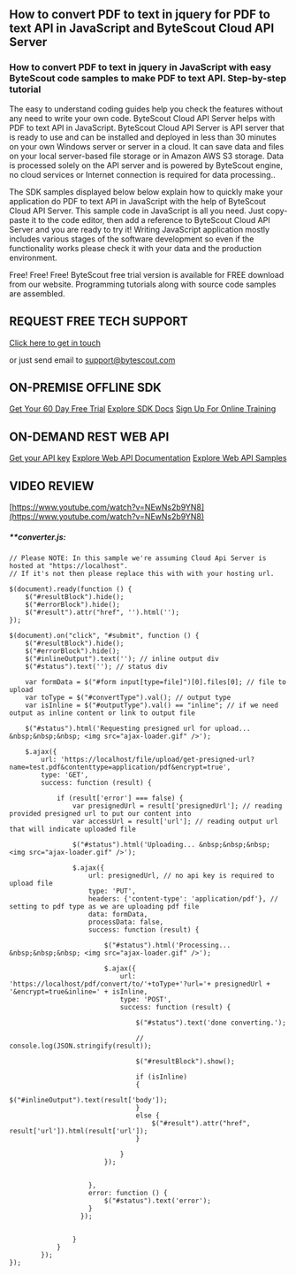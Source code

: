## How to convert PDF to text in jquery for PDF to text API in JavaScript and ByteScout Cloud API Server

### How to convert PDF to text in jquery in JavaScript with easy ByteScout code samples to make PDF to text API. Step-by-step tutorial

The easy to understand coding guides help you check the features without any need to write your own code. ByteScout Cloud API Server helps with PDF to text API in JavaScript. ByteScout Cloud API Server is API server that is ready to use and can be installed and deployed in less than 30 minutes on your own Windows server or server in a cloud. It can save data and files on your local server-based file storage or in Amazon AWS S3 storage. Data is processed solely on the API server and is powered by ByteScout engine, no cloud services or Internet connection is required for data processing..

The SDK samples displayed below below explain how to quickly make your application do PDF to text API in JavaScript with the help of ByteScout Cloud API Server.  This sample code in JavaScript is all you need. Just copy-paste it to the code editor, then add a reference to ByteScout Cloud API Server and you are ready to try it! Writing JavaScript application mostly includes various stages of the software development so even if the functionality works please check it with your data and the production environment.

Free! Free! Free! ByteScout free trial version is available for FREE download from our website. Programming tutorials along with source code samples are assembled.

## REQUEST FREE TECH SUPPORT

[Click here to get in touch](https://bytescout.zendesk.com/hc/en-us/requests/new?subject=ByteScout%20Cloud%20API%20Server%20Question)

or just send email to [support@bytescout.com](mailto:support@bytescout.com?subject=ByteScout%20Cloud%20API%20Server%20Question) 

## ON-PREMISE OFFLINE SDK 

[Get Your 60 Day Free Trial](https://bytescout.com/download/web-installer?utm_source=github-readme)
[Explore SDK Docs](https://bytescout.com/documentation/index.html?utm_source=github-readme)
[Sign Up For Online Training](https://academy.bytescout.com/)


## ON-DEMAND REST WEB API

[Get your API key](https://pdf.co/documentation/api?utm_source=github-readme)
[Explore Web API Documentation](https://pdf.co/documentation/api?utm_source=github-readme)
[Explore Web API Samples](https://github.com/bytescout/ByteScout-SDK-SourceCode/tree/master/PDF.co%20Web%20API)

## VIDEO REVIEW

[https://www.youtube.com/watch?v=NEwNs2b9YN8](https://www.youtube.com/watch?v=NEwNs2b9YN8)




<!-- code block begin -->

##### ****converter.js:**
    
```
// Please NOTE: In this sample we're assuming Cloud Api Server is hosted at "https://localhost". 
// If it's not then please replace this with with your hosting url.

$(document).ready(function () {
    $("#resultBlock").hide();
    $("#errorBlock").hide();
    $("#result").attr("href", '').html('');
});
 
$(document).on("click", "#submit", function () {
    $("#resultBlock").hide();
    $("#errorBlock").hide();
    $("#inlineOutput").text(''); // inline output div
    $("#status").text(''); // status div
 
    var formData = $("#form input[type=file]")[0].files[0]; // file to upload
    var toType = $("#convertType").val(); // output type
    var isInline = $("#outputType").val() == "inline"; // if we need output as inline content or link to output file

    $("#status").html('Requesting presigned url for upload... &nbsp;&nbsp;&nbsp; <img src="ajax-loader.gif" />');

    $.ajax({
        url: 'https://localhost/file/upload/get-presigned-url?name=test.pdf&contenttype=application/pdf&encrypt=true',
        type: 'GET',
        success: function (result) {    

            if (result['error'] === false) {
                var presignedUrl = result['presignedUrl']; // reading provided presigned url to put our content into
                var accessUrl = result['url']; // reading output url that will indicate uploaded file

                $("#status").html('Uploading... &nbsp;&nbsp;&nbsp; <img src="ajax-loader.gif" />');

                $.ajax({
                    url: presignedUrl, // no api key is required to upload file
                    type: 'PUT',
                    headers: {'content-type': 'application/pdf'}, // setting to pdf type as we are uploading pdf file
                    data: formData,
                    processData: false,
                    success: function (result) {                               
                        
                        $("#status").html('Processing... &nbsp;&nbsp;&nbsp; <img src="ajax-loader.gif" />');

                        $.ajax({
                            url: 'https://localhost/pdf/convert/to/'+toType+'?url='+ presignedUrl + '&encrypt=true&inline=' + isInline,
                            type: 'POST',
                            success: function (result) { 

                                $("#status").text('done converting.');

                                // console.log(JSON.stringify(result));
                                
                                $("#resultBlock").show();

                                if (isInline)
                                {                                    
                                    $("#inlineOutput").text(result['body']);
                                }
                                else {
                                    $("#result").attr("href", result['url']).html(result['url']);
                                }
                                
                            }
                        });
                

                    },
                    error: function () {
                        $("#status").text('error');
                    }
                  });                
        

                }
            }
        });
});
 

```

<!-- code block end -->